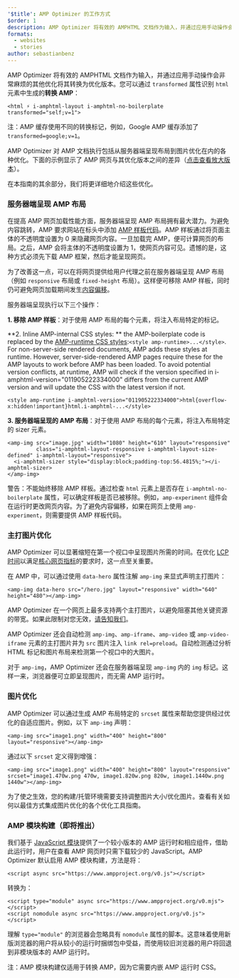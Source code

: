 ```yaml
---
'$title': AMP Optimizer 的工作方式
$order: 1
description: AMP Optimizer 将有效的 AMPHTML 文档作为输入，并通过应用手动操作会非常麻烦的其他优化将其转换为优化版本。本指南详细介绍 AMP Optimizer 的工作方式。
formats:
  - websites
  - stories
author: sebastianbenz
---
```


AMP Optimizer 将有效的 AMPHTML 文档作为输入，并通过应用手动操作会非常麻烦的其他优化将其转换为优化版本。您可以通过 `transformed` 属性识别 `html` 元素中生成的**转换 AMP**：

```
<html ⚡ i-amphtml-layout i-amphtml-no-boilerplate transformed="self;v=1">
```

注：AMP 缓存使用不同的转换标记，例如，Google AMP 缓存添加了 `transformed=google;v=1`。

AMP Optimizer 对 AMP 文档执行包括从服务器端呈现布局到图片优化在内的各种优化。下面的示例显示了 AMP 网页与其优化版本之间的差异（[点击查看放大版本](/static/img/docs/guides/optimized-amp-diff.png)）。

<a href="/static/img/docs/guides/optimized-amp-diff.png"><amp-img lightbox layout="responsive" width="2560" height="773" src="/static/img/docs/guides/optimized-amp-diff.png"></amp-img></a>

在本指南的其余部分，我们将更详细地介绍这些优化。

### 服务器端呈现 AMP 布局

在提高 AMP 网页加载性能方面，服务器端呈现 AMP 布局拥有最大潜力。为避免内容跳转，AMP 要求网站在标头中添加 [AMP 样板代码](https://amp.dev/documentation/guides-and-tutorials/learn/spec/amp-boilerplate/?format=websites)。AMP 样板通过将页面主体的不透明度设置为 0 来隐藏网页内容。一旦加载完 AMP，便可计算网页的布局。之后，AMP 会将主体的不透明度设置为 1，使网页内容可见。遗憾的是，这种方式必须先下载 AMP 框架，然后才能呈现网页。

为了改善这一点，可以在将网页提供给用户代理之前在服务器端呈现 AMP 布局（例如 `responsive` 布局或 `fixed-height` 布局）。这样便可移除 AMP 样板，同时仍可避免网页加载期间发生[内容偏移](https://web.dev/cls/)。

服务器端呈现执行以下三个操作：

⁣**1. 移除 AMP 样板**：对于使用 AMP 布局的每个元素，将注入布局特定的标记。

⁣**2. Inline AMP-internal CSS styles: ** the AMP-boilerplate code is replaced by the <a href="https://cdn.ampproject.org/v0.css">AMP-runtime CSS styles</a>:`<style amp-runtime>...</style>`. For non-server-side rendered documents, AMP adds these styles at runtime. However, server-side-rendered AMP pages require these for the AMP layouts to work before AMP has been loaded. To avoid potential version conflicts, at runtime, AMP will check if the version specified in i-amphtml-version="011905222334000" differs from the current AMP version and will update the CSS with the latest version if not.

```
<style amp-runtime i-amphtml-version="011905222334000">html{overflow-x:hidden!important}html.i-amphtml-...</style>
```

⁣**3. 服务器端呈现的 AMP 布局**：对于使用 AMP 布局的每个元素，将注入布局特定的 sizer 元素。

```
<amp-img src="image.jpg" width="1080" height="610" layout="responsive"
         class="i-amphtml-layout-responsive i-amphtml-layout-size-defined" i-amphtml-layout="responsive">
  <i-amphtml-sizer style="display:block;padding-top:56.4815%;"></i-amphtml-sizer>
</amp-img>
```

警告：不能始终移除 AMP 样板。通过检查 `html` 元素上是否存在 `i-amphtml-no-boilerplate` 属性，可以确定样板是否已被移除。例如，`amp-experiment` 组件会在运行时更改网页内容。为了避免内容偏移，如果在网页上使用 `amp-experiment`，则需要提供 AMP 样板代码。

### 主打图片优化

AMP Optimizer 可以显著缩短在第一个视口中呈现图片所需的时间。在优化 [LCP 时间](https://web.dev/lcp/)以满足[核心网页指标](https://web.dev/vitals)的要求时，这一点至关重要。

在 AMP 中，可以通过使用 `data-hero` 属性注解 `amp-img` 来显式声明主打图片：

```
<amp-img data-hero src="/hero.jpg" layout="responsive" width="640" height="480"></amp-img>
```

AMP Optimizer 在一个网页上最多支持两个主打图片，以避免阻塞其他关键资源的带宽。如果此限制对您无效，[请告知我们](https://github.com/ampproject/amp-toolbox/issues)。

AMP Optimizer 还会自动检测 `amp-img`、`amp-iframe`、`amp-video` 或 `amp-video-iframe` 元素的主打图片并为 `src` 图片注入 `link rel=preload`。自动检测通过分析 HTML 标记和图片布局来检测第一个视口中的大图片。

对于 `amp-img`，AMP Optimizer 还会在服务器端呈现 `amp-img` 内的 `img` 标记。这样一来，浏览器便可立即呈现图片，而无需 AMP 运行时。

### 图片优化

AMP Optimizer 可以通过生成 AMP 布局特定的 `srcset` 属性来帮助您提供经过优化的自适应图片。例如，以下 `amp-img` 声明：

```
<amp-img src="image1.png" width="400" height="800" layout="responsive"></amp-img>
```

通过以下 `srcset` 定义得到增强：

```
<amp-img src="image1.png" width="400" height="800" layout="responsive" srcset="image1.470w.png 470w, image1.820w.png 820w, image1.1440w.png 1440w"></amp-img>
```

为了使之生效，您的构建/托管环境需要支持调整图片大小/优化图片。查看有关如何以最佳方式集成图片优化的各个优化工具指南。

### AMP 模块构建（即将推出）

我们基于 [JavaScript 模块](https://v8.dev/features/modules#browser)提供了一个较小版本的 AMP 运行时和相应组件，借助此运行时，用户在查看 AMP 网页时只需下载较少的 JavaScript。AMP Optimizer 默认启用 AMP 模块构建，方法是将：

```
<script async src="https://www.ampproject.org/v0.js"></script>
```

转换为：

```
<script type="module" async src="https://www.ampproject.org/v0.mjs"></script>
<script nomodule async src="https://www.ampproject.org/v0.js"></script>
```

理解 `type="module"` 的浏览器会忽略具有 `nomodule` 属性的脚本。这意味着使用新版浏览器的用户将从较小的运行时捆绑包中受益，而使用较旧浏览器的用户将回退到非模块版本的 AMP 运行时。

注：AMP 模块构建仅适用于转换 AMP，因为它需要内嵌 AMP 运行时 CSS。
